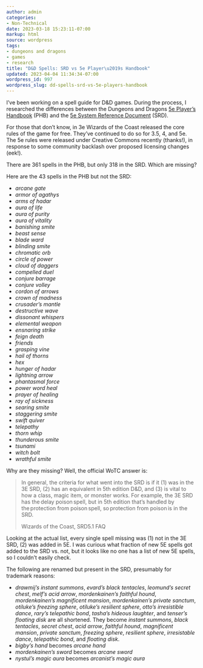 ```yaml
---
author: admin
categories:
- Non-Technical
date: 2023-03-18 15:23:11-07:00
markup: html
source: wordpress
tags:
- dungeons and dragons
- games
- research
title: "D&D Spells: SRD vs 5e Player\u2019s Handbook"
updated: 2023-04-04 11:34:34-07:00
wordpress_id: 997
wordpress_slug: dd-spells-srd-vs-5e-players-handbook
---
```

I’ve been working on a spell guide for D&D games. During the process, I researched the differences between the Dungeons and Dragons [5e Player’s Handbook][1] (PHB) and the [5e System Reference Document][2] (SRD).

For those that don’t know, in 3e Wizards of the Coast released the core rules of the game for free. They’ve continued to do so for 3.5, 4, and 5e. The 5e rules were released under Creative Commons recently (thanks!), in response to some community backlash over proposed licensing changes (eek!).

There are 361 spells in the PHB, but only 318 in the SRD. Which are missing?

Here are the 43 spells in the PHB but not the SRD:

-   *arcane gate*
-   *armor of agathys*
-   *arms of hadar*
-   *aura of life*
-   *aura of purity*
-   *aura of vitality*
-   *banishing smite*
-   *beast sense*
-   *blade ward*
-   *blinding smite*
-   *chromatic orb*
-   *circle of power*
-   *cloud of daggers*
-   *compelled duel*
-   *conjure barrage*
-   *conjure volley*
-   *cordon of arrows*
-   *crown of madness*
-   *crusader’s mantle*
-   *destructive wave*
-   *dissonant whispers*
-   *elemental weapon*
-   *ensnaring strike*
-   *feign death*
-   *friends*
-   *grasping vine*
-   *hail of thorns*
-   *hex*
-   *hunger of hadar*
-   *lightning arrow*
-   *phantasmal force*
-   *power word heal*
-   *prayer of healing*
-   *ray of sickness*
-   *searing smite*
-   *staggering smite*
-   *swift quiver*
-   *telepathy*
-   *thorn whip*
-   *thunderous smite*
-   *tsunami*
-   *witch bolt*
-   *wrathful smite*

Why are they missing? Well, the official WoTC answer is:

> In general, the criteria for what went into the SRD is if it (1) was in the 3E SRD, (2) has an equivalent in 5th edition D&D, and (3) is vital to how a class, magic item, or monster works. For example, the 3E SRD has the delay poison spell, but in 5th edition that’s handled by the protection from poison spell, so protection from poison is in the SRD.
> 
> Wizards of the Coast, SRD5.1 FAQ

Looking at the actual list, every single spell missing was (1) not in the 3E SRD, (2) was added in 5E. I was curious what fraction of new 5E spells got added to the SRD vs. not, but it looks like no one has a list of new 5E spells, so I couldn’t easily check.

The following are renamed but present in the SRD, presumably for trademark reasons:

-   *drawmij’s instant summons*, *evard’s black tentacles*, *leomund’s secret chest*, *melf’s acid arrow*, *mordenkainen’s faithful hound*, *mordenkainen’s magnificent mansion*, *mordenkainen’s private sanctum*, *otiluke’s freezing sphere*, *otiluke’s resilient sphere*, *otto’s irresistible dance*, *rary’s telepathic bond*, *tasha’s hideous laughter*, and *tenser’s floating disk* are all shortened. They become *instant summons*, *black tentacles*, *secret chest*, *acid arrow*, *faithful hound*, *magnificent mansion*, *private sanctum*, *freezing sphere*, *resilient sphere*, *irresistable dance*, *telepathic bond*, and *floating disk*.
-   *bigby’s hand* becomes *arcane hand*
-   *mordenkainen’s sword* becomes *arcane sword*
-   *nystul’s magic aura* becomes *arcanist’s magic aura*

[1]: https://www.amazon.com/Players-Handbook-Dungeons-Dragons-Wizards/dp/0786965606
[2]: https://dnd.wizards.com/resources/systems-reference-document
